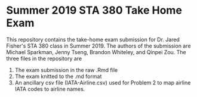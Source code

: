 # Summer 2019 STA 380 Take Home Exam
This repository contains the take-home exam submission for Dr. Jared Fisher's STA 380 class in Summer 2019. The authors of the submission are Michael Sparkman, Jenny Tseng, Brandon Whiteley, and Qinpei Zou. The three files in the repository are
1. The exam submission in the raw .Rmd file
2. The exam knitted to the .md format
3. An ancillary csv file (IATA-Airline.csv) used for Problem 2 to map airline IATA codes to airline names.
